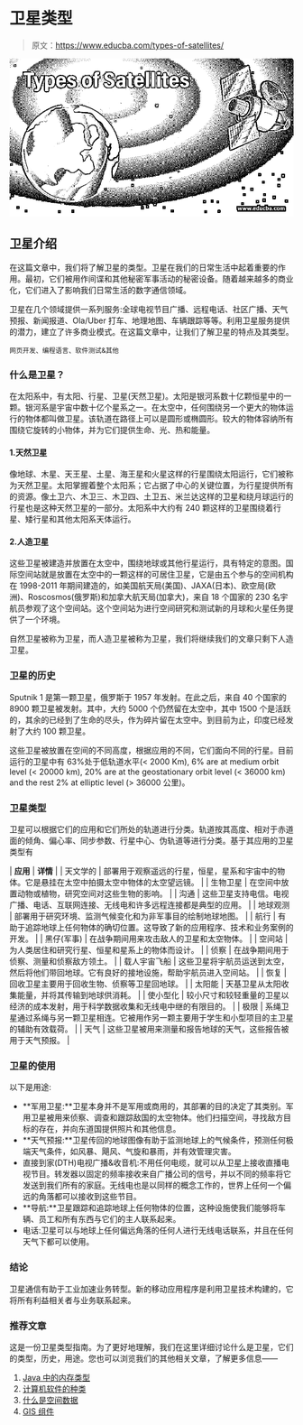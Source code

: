 # 卫星类型

> 原文：<https://www.educba.com/types-of-satellites/>

![Types of Satellites](img/1dddc5c22999e4bf8bd83b465dd8c479.png)



## 卫星介绍

在这篇文章中，我们将了解卫星的类型。卫星在我们的日常生活中起着重要的作用。最初，它们被用作间谍和其他秘密军事活动的秘密设备。随着越来越多的商业化，它们进入了影响我们日常生活的数字通信领域。

卫星在几个领域提供一系列服务:全球电视节目广播、远程电话、社区广播、天气预报、新闻报道、Ola/Uber 打车、地理地图、车辆跟踪等等。利用卫星服务提供的潜力，建立了许多商业模式。在这篇文章中，让我们了解卫星的特点及其类型。

<small>网页开发、编程语言、软件测试&其他</small>

### 什么是卫星？

在太阳系中，有太阳、行星、卫星(天然卫星)。太阳是银河系数十亿颗恒星中的一颗。银河系是宇宙中数十亿个星系之一。在太空中，任何围绕另一个更大的物体运行的物体都叫做卫星。该轨道在路径上可以是圆形或椭圆形。较大的物体容纳所有围绕它旋转的小物体，并为它们提供生命、光、热和能量。

#### 1.天然卫星

像地球、木星、天王星、土星、海王星和火星这样的行星围绕太阳运行，它们被称为天然卫星。太阳掌握着整个太阳系；它占据了中心的关键位置，为行星提供所有的资源。像土卫六、木卫三、木卫四、土卫五、米兰达这样的卫星和绕月球运行的行星也是这种天然卫星的一部分。太阳系中大约有 240 颗这样的卫星围绕着行星、矮行星和其他太阳系天体运行。

#### 2.人造卫星

这些卫星被建造并放置在太空中，围绕地球或其他行星运行，具有特定的意图。国际空间站就是放置在太空中的一颗这样的可居住卫星，它是由五个参与的空间机构在 1998-2011 年期间建造的，如美国航天局(美国)、JAXA(日本)、欧空局(欧洲)、Roscosmos(俄罗斯)和加拿大航天局(加拿大)，来自 18 个国家的 230 名宇航员参观了这个空间站。这个空间站为进行空间研究和测试新的月球和火星任务提供了一个环境。

自然卫星被称为卫星，而人造卫星被称为卫星，我们将继续我们的文章只剩下人造卫星。

### 卫星的历史

Sputnik 1 是第一颗卫星，俄罗斯于 1957 年发射。在此之后，来自 40 个国家的 8900 颗卫星被发射。其中，大约 5000 个仍然留在太空中，其中 1500 个是活跃的，其余的已经到了生命的尽头，作为碎片留在太空中。到目前为止，印度已经发射了大约 100 颗卫星。

这些卫星被放置在空间的不同高度，根据应用的不同，它们面向不同的行星。目前运行的卫星中有 63%处于低轨道水平(< 2000 Km), 6% are at medium orbit level (< 20000 km), 20% are at the geostationary orbit level (< 36000 km) and the rest 2% at elliptic level (> 36000 公里)。

### 卫星类型

卫星可以根据它们的应用和它们所处的轨道进行分类。轨道按其高度、相对于赤道面的倾角、偏心率、同步参数、行星中心、伪轨道等进行分类。基于其应用的卫星类型有

| **应用** | **详情** |
| 天文学的 | 部署用于观察遥远的行星，恒星，星系和宇宙中的物体。它是悬挂在太空中拍摄太空中物体的太空望远镜。 |
| 生物卫星 | 在空间中放置动物或植物，研究空间对这些生物的影响。 |
| 沟通 | 这些卫星支持电信。电视广播、电话、互联网连接、无线电和许多远程连接都是典型的应用。 |
| 地球观测 | 部署用于研究环境、监测气候变化和为非军事目的绘制地球地图。 |
| 航行 | 有助于追踪地球上任何物体的确切位置。这导致了新的应用程序、技术和业务案例的开发。 |
| 黑仔(军事) | 在战争期间用来攻击敌人的卫星和太空物体。 |
| 空间站 | 为人类居住和研究行星、恒星和星系上的物体而设计。 |
| 侦察 | 在战争期间用于侦察、测量和侦察敌方领土。 |
| 载人宇宙飞船 | 这些卫星将宇航员运送到太空，然后将他们带回地球。它有良好的接地设施，帮助宇航员进入空间站。 |
| 恢复 | 回收卫星主要用于回收生物、侦察等卫星回地球。 |
| 太阳能 | 天基卫星从太阳收集能量，并将其传输到地球供消耗。 |
| 使小型化 | 较小尺寸和较轻重量的卫星以经济的成本发射，用于科学数据收集和无线电中继的有限目的。 |
| 极限 | 系绳卫星通过系绳与另一颗卫星相连。它被用作另一颗主要用于学生和小型项目的主卫星的辅助有效载荷。 |
| 天气 | 这些卫星被用来测量和报告地球的天气，这些报告被用于天气预报。 |

### 卫星的使用

以下是用途:

*   **军用卫星:**卫星本身并不是军用或商用的，其部署的目的决定了其类别。军用卫星被用来侦察、调查和跟踪敌国的太空物体。他们扫描空间，寻找敌方目标的存在，并向东道国提供照片和其他信息。
*   **天气预报:**卫星传回的地球图像有助于监测地球上的气候条件，预测任何极端天气条件，如风暴、飓风、气旋和暴雨，并有效管理灾害。
*   直接到家(DTH)电视广播&收音机:不用任何电缆，就可以从卫星上接收直播电视节目。转发器以固定的频率接收来自广播公司的信号，并以不同的频率将它发送到我们所有的家庭。无线电也是以同样的概念工作的，世界上任何一个偏远的角落都可以接收到这些节目。
*   **导航:**卫星跟踪和追踪地球上任何物体的位置，这种设施使我们能够将车辆、员工和所有东西与它们的主人联系起来。
*   电话:卫星可以与地球上任何偏远角落的任何人进行无线电话联系，并且在任何天气下都可以使用。

### 结论

卫星通信有助于工业加速业务转型。新的移动应用程序是利用卫星技术构建的，它将所有利益相关者与业务联系起来。

### 推荐文章

这是一份卫星类型指南。为了更好地理解，我们在这里详细讨论什么是卫星，它们的类型，历史，用途。您也可以浏览我们的其他相关文章，了解更多信息——

1.  [Java 中的内存类型](https://www.educba.com/types-of-memory-in-java/)
2.  [计算机软件的种类](https://www.educba.com/types-of-computer-software/)
3.  [什么是空间数据](https://www.educba.com/what-is-spatial-data/)
4.  [GIS 组件](https://www.educba.com/gis-components/)





